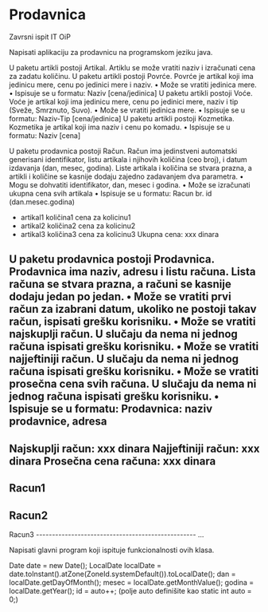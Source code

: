 # Prodavnica
Zavrsni ispit IT OiP

Napisati aplikaciju za prodavnicu na programskom jeziku java.

U paketu artikli postoji Artikal. Artiklu se može vratiti naziv i izračunati cena za zadatu količinu.
U paketu artikli postoji Povrće. Povrće je artikal koji ima jedinicu mere, cenu po jedinici mere i naziv.
• Može se vratiti jedinica mere.
• Ispisuje se u formatu: Naziv [cena/jedinica]
U paketu artikli postoji Voće. Voće je artikal koji ima jedinicu mere, cenu po jedinici mere, naziv i tip (Sveže, Smrznuto, Suvo).
• Može se vratiti jedinica mere.
• Ispisuje se u formatu: Naziv-Tip [cena/jedinica]
U paketu artikli postoji Kozmetika. Kozmetika je artikal koji ima naziv i cenu po komadu.
• Ispisuje se u formatu: Naziv [cena]

U paketu prodavnica postoji Račun. Račun ima jedinstveni automatski generisani identifikator, listu artikala i njihovih količina (ceo broj), i datum izdavanja (dan, mesec, godina). Liste artikala i količina se stvara prazna, a artikli i količine se kasnije dodaju zajedno zadavanjem dva parametra.
• Mogu se dohvatiti identifikator, dan, mesec i godina.
• Može se izračunati ukupna cena svih artikala
• Ispisuje se u formatu: 
Racun br. id (dan.mesec.godina) 
- artikal1 količina1 cena za kolicinu1 
- artikal2 količina2 cena za kolicinu2 
- artikal3 količina3 cena za kolicinu3 
Ukupna cena: xxx dinara

U paketu prodavnica postoji Prodavnica. Prodavnica ima naziv, adresu i listu računa. Lista računa se stvara prazna, a računi se kasnije dodaju jedan po jedan.
• Može se vratiti prvi račun za izabrani datum, ukoliko ne postoji takav račun, ispisati grešku korisniku.
• Može se vratiti najskuplji račun. U slučaju da nema ni jednog računa ispisati grešku korisniku.
• Može se vratiti najjeftiniji račun. U slučaju da nema ni jednog računa ispisati grešku korisniku.
• Može se vratiti prosečna cena svih računa. U slučaju da nema ni jednog računa ispisati grešku korisniku.
• Ispisuje se u formatu: 
Prodavnica: naziv prodavnice, adresa 
-------------------------------------------------- 
Najskuplji račun: xxx dinara 
Najjeftiniji račun: xxx dinara 
Prosečna cena računa: xxx dinara 
-------------------------------------------------- 
Racun1
-------------------------------------------------- 
Racun2 
-------------------------------------------------- 
Racun3 
-------------------------------------------------- …

Napisati glavni program koji ispituje funkcionalnosti ovih klasa.

Date date = new Date(); 
LocalDate localDate = date.toInstant().atZone(ZoneId.systemDefault()).toLocalDate(); 
dan = localDate.getDayOfMonth(); 
mesec = localDate.getMonthValue(); 
godina = localDate.getYear();
id = auto++; (polje auto definišite kao static int auto = 0;)
